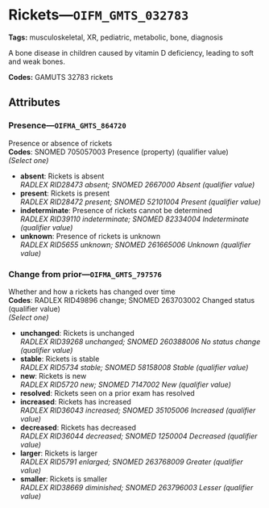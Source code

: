 # Rickets—`OIFM_GMTS_032783`

**Tags:** musculoskeletal, XR, pediatric, metabolic, bone, diagnosis

A bone disease in children caused by vitamin D deficiency, leading to soft and weak bones.

**Codes:** GAMUTS 32783 rickets

## Attributes

### Presence—`OIFMA_GMTS_864720`

Presence or absence of rickets  
**Codes**: SNOMED 705057003 Presence (property) (qualifier value)  
*(Select one)*

- **absent**: Rickets is absent  
_RADLEX RID28473 absent; SNOMED 2667000 Absent (qualifier value)_
- **present**: Rickets is present  
_RADLEX RID28472 present; SNOMED 52101004 Present (qualifier value)_
- **indeterminate**: Presence of rickets cannot be determined  
_RADLEX RID39110 indeterminate; SNOMED 82334004 Indeterminate (qualifier value)_
- **unknown**: Presence of rickets is unknown  
_RADLEX RID5655 unknown; SNOMED 261665006 Unknown (qualifier value)_

### Change from prior—`OIFMA_GMTS_797576`

Whether and how a rickets has changed over time  
**Codes**: RADLEX RID49896 change; SNOMED 263703002 Changed status (qualifier value)  
*(Select one)*

- **unchanged**: Rickets is unchanged  
_RADLEX RID39268 unchanged; SNOMED 260388006 No status change (qualifier value)_
- **stable**: Rickets is stable  
_RADLEX RID5734 stable; SNOMED 58158008 Stable (qualifier value)_
- **new**: Rickets is new  
_RADLEX RID5720 new; SNOMED 7147002 New (qualifier value)_
- **resolved**: Rickets seen on a prior exam has resolved  
- **increased**: Rickets has increased  
_RADLEX RID36043 increased; SNOMED 35105006 Increased (qualifier value)_
- **decreased**: Rickets has decreased  
_RADLEX RID36044 decreased; SNOMED 1250004 Decreased (qualifier value)_
- **larger**: Rickets is larger  
_RADLEX RID5791 enlarged; SNOMED 263768009 Greater (qualifier value)_
- **smaller**: Rickets is smaller  
_RADLEX RID38669 diminished; SNOMED 263796003 Lesser (qualifier value)_